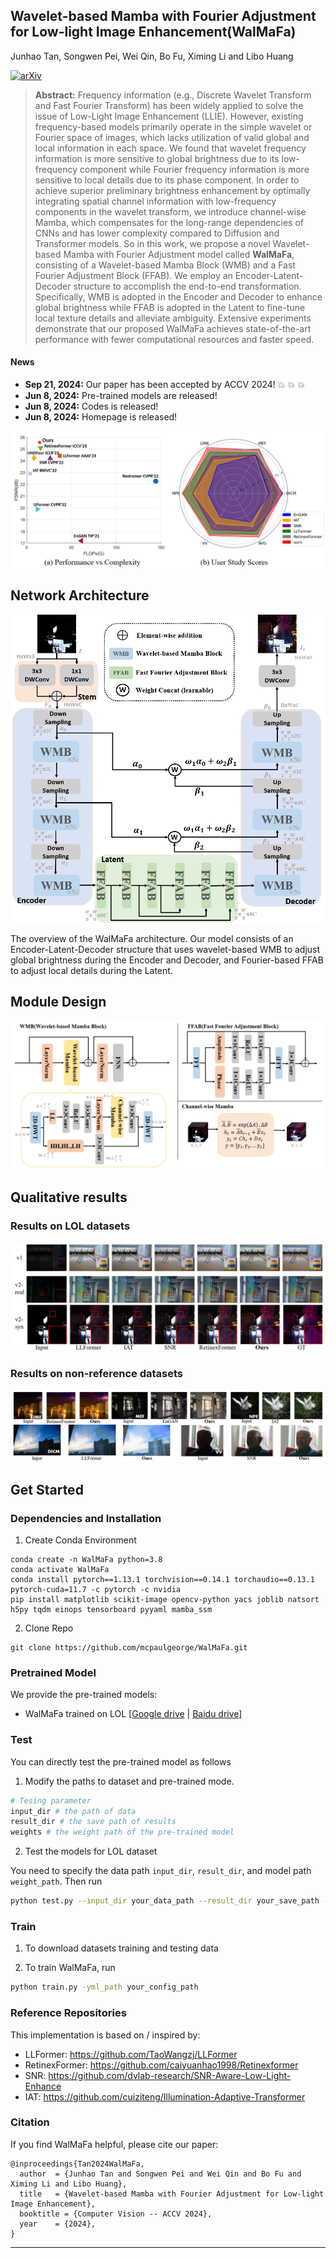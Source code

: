 
## Wavelet-based Mamba with Fourier Adjustment for Low-light Image Enhancement(WalMaFa)


Junhao Tan, Songwen Pei, Wei Qin, Bo Fu, Ximing Li and Libo Huang

[![arXiv](https://img.shields.io/badge/arxiv-paper-179bd3)](https://arxiv.org/abs/2410.20314)

>**Abstract:** Frequency information (e.g., Discrete Wavelet Transform and Fast Fourier Transform) has been widely applied to solve the issue of Low-Light Image Enhancement (LLIE). However, existing frequency-based models primarily operate in the simple wavelet or Fourier space of images, which lacks utilization of valid global and local information in each space. We found that wavelet frequency information is more sensitive to global brightness due to its low-frequency component while Fourier frequency information is more sensitive to local details due to its phase component. In order to achieve superior preliminary brightness enhancement by optimally integrating spatial channel information with low-frequency components in the wavelet transform, we introduce channel-wise Mamba, which compensates for the long-range dependencies of CNNs and has lower complexity compared to Diffusion and Transformer models. So in this work, we propose a novel Wavelet-based Mamba with Fourier Adjustment model called **WalMaFa**, consisting of a Wavelet-based Mamba Block (WMB) and a Fast Fourier Adjustment Block (FFAB). We employ an Encoder-Latent-Decoder structure to accomplish the end-to-end transformation. Specifically, WMB is adopted in the Encoder and Decoder to enhance global brightness while FFAB is adopted in the Latent to fine-tune local texture details and alleviate ambiguity. Extensive experiments demonstrate that our proposed WalMaFa achieves state-of-the-art performance with fewer computational resources and faster speed.

#### News
- **Sep 21, 2024:** Our paper has been accepted by ACCV 2024! :boom: :boom: :boom:
- **Jun 8, 2024:** Pre-trained models are released!
- **Jun 8, 2024:** Codes is released!
- **Jun 8, 2024:** Homepage is released!



![](figures/cover.png)

## Network Architecture
![](figures/network.png)

The overview of the WalMaFa architecture. Our model consists of an Encoder-Latent-Decoder structure that uses wavelet-based WMB to adjust global brightness during the Encoder and Decoder, and Fourier-based FFAB to adjust local details during the Latent.

## Module Design
![](figures/module.png)
## Qualitative results
### Results on LOL datasets

![](figures/LOL_experiment.png)

### Results on non-reference datasets
![](figures/unpaired.png)




## Get Started
### Dependencies and Installation
1. Create Conda Environment 
```
conda create -n WalMaFa python=3.8
conda activate WalMaFa
conda install pytorch==1.13.1 torchvision==0.14.1 torchaudio==0.13.1 pytorch-cuda=11.7 -c pytorch -c nvidia
pip install matplotlib scikit-image opencv-python yacs joblib natsort h5py tqdm einops tensorboard pyyaml mamba_ssm
```
2. Clone Repo
```
git clone https://github.com/mcpaulgeorge/WalMaFa.git
```


### Pretrained Model
We provide the pre-trained models:
- WalMaFa trained on LOL [[Google drive](https://drive.google.com/drive/folders/1wEVqm5Z9tKCLqN6SAEYwetQMk-ViCCSz?usp=sharing) | [Baidu drive](https://pan.baidu.com/s/1j5KwGHWxMsaPwHP2u5Vj7A?pwd=5zyt)]




### Test
You can directly test the pre-trained model as follows

1. Modify the paths to dataset and pre-trained mode. 
```python
# Tesing parameter 
input_dir # the path of data
result_dir # the save path of results 
weights # the weight path of the pre-trained model
```

2. Test the models for LOL dataset

You need to specify the data path ```input_dir```, ```result_dir```, and model path ```weight_path```. Then run
```bash
python test.py --input_dir your_data_path --result_dir your_save_path --weights weight_path

```

### Train

1. To download datasets training and testing data

2.  To train WalMaFa, run
```bash
python train.py -yml_path your_config_path
```


### Reference Repositories
This implementation is based on / inspired by:
- LLFormer: https://github.com/TaoWangzj/LLFormer
- RetinexFormer: https://github.com/caiyuanhao1998/Retinexformer
- SNR: https://github.com/dvlab-research/SNR-Aware-Low-Light-Enhance
- IAT: https://github.com/cuiziteng/Illumination-Adaptive-Transformer

### Citation
If you find WalMaFa helpful, please cite our paper:
```
@inproceedings{Tan2024WalMaFa,
  author  = {Junhao Tan and Songwen Pei and Wei Qin and Bo Fu and Ximing Li and Libo Huang},
  title   = {Wavelet-based Mamba with Fourier Adjustment for Low-light Image Enhancement},
  booktitle = {Computer Vision -- ACCV 2024},
  year    = {2024},
}
```
---




